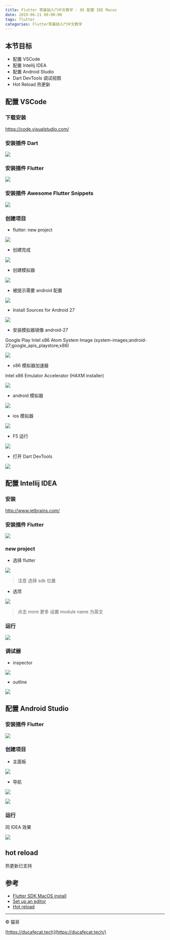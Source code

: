 ```yaml
---
title: Flutter 零基础入门中文教学 - 05 配置 IDE Macos
date: 2019-06-21 00:00:00
tags: flutter
categories: Flutter零基础入门中文教学
---
```


## 本节目标

- 配置 VSCode
- 配置 Intellij IDEA
- 配置 Android Studio
- Dart DevTools 调试视图
- Hot Reload 热更新

## 配置 VSCode

### 下载安装

https://code.visualstudio.com/

### 安装插件 Dart

![](2019-07-03-10-09-39.png)

### 安装插件 Flutter

![](2019-07-03-10-10-08.png)

### 安装插件 Awesome Flutter Snippets

![](2019-07-03-10-10-28.png)

### 创建项目

- flutter: new project

![](2019-07-03-10-11-55.png)

- 创建完成

![](2019-07-03-10-13-20.png)

- 创建模拟器

![](2019-08-02-09-56-23.png)

- 被提示需要 android 配置

![](2019-08-02-09-49-46.png)

- Install Sources for Android 27

![](2019-08-02-09-57-30.png)

- 安装模拟器镜像 android-27

Google Play Intel x86 Atom System Image (system-images;android-27;google_apis_playstore;x86)

![](2019-08-02-09-59-24.png)

- x86 模拟器加速器

Intel x86 Emulator Accelerator (HAXM installer)

![](2019-08-02-10-49-23.png)

- android 模拟器

![](2019-08-02-10-08-04.png)

- ios 模拟器

![](2019-07-03-10-16-48.png)

- F5 运行

![](2019-07-03-10-18-37.png)

- 打开 Dart DevTools

![](2019-07-03-10-19-57.png)

## 配置 Intellij IDEA

### 安装

http://www.jetbrains.com/

### 安装插件 Flutter

![](2019-07-03-10-29-15.png)

### new project

- 选择 flutter

![](2019-07-03-10-34-28.png)

> 注意 选择 sdk 位置

- 选项

![](2019-07-03-10-36-44.png)

> 点击 more 更多
> 设置 module name 为英文

### 运行

![](2019-07-03-10-51-28.png)

### 调试器

- inspector

![](2019-07-03-11-00-17.png)

- outline

![](2019-07-03-11-02-01.png)

## 配置 Android Studio

### 安装插件 Flutter

![](2019-07-03-11-11-02.png)

### 创建项目

- 主面板

![](2019-07-03-11-10-33.png)

- 导航

![](2019-07-03-11-11-57.png)

![](2019-07-03-11-13-42.png)

### 运行

同 IDEA 效果

![](2019-07-03-11-29-16.png)

## hot reload

热更新已支持

## 参考

- [Flutter SDK MacOS install](https://flutter.dev/docs/get-started/install/macos)
- [Set up an editor](https://flutter.dev/docs/get-started/editor)
- [Hot reload](https://flutter.dev/docs/development/tools/hot-reload)

---

© 猫哥

[https://ducafecat.tech](https://ducafecat.tech/)
